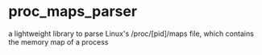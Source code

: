 # proc_maps_parser
a lightweight library to parse Linux's /proc/[pid]/maps file, which contains the memory map of a process
